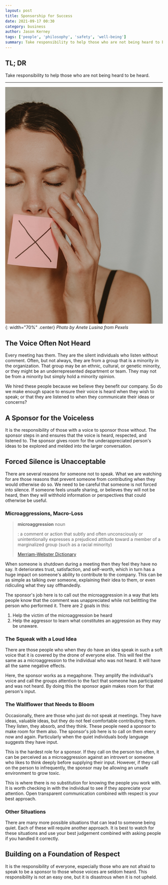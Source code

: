 ```yaml
---
layout: post
title: Sponsorship for Success
date: 2021-09-17 00:30
category: business
author: Jason Kerney
tags: ['people', 'philosophy', 'safety', 'well-being']
summary: Take responsibility to help those who are not being heard to be heard.
---
```


## TL; DR

Take responsibility to help those who are not being heard to be heard.

---

![Woman with PostIt Over Mouth. PostIt has an 'X' on It.](/assets/img/posts/2021/09/pexels-anete-lusina-5723267.jpg){: width="70%" .center}
_Photo by Anete Lusina from Pexels_

## The Voice Often Not Heard

Every meeting has them. They are the silent individuals who listen without comment. Often, but not always, they are from a group that is a minority in the organization. That group may be an ethnic, cultural, or genetic minority, or they might be an underrepresented department or team. They may not be from a minority but simply hold a minority opinion.

We hired these people because we believe they benefit our company. So do we make enough space to ensure their voice is heard when they wish to speak; or that they are listened to when they communicate their ideas or concerns?

## A Sponsor for the Voiceless

It is the responsibility of those with a voice to sponsor those without. The sponsor steps in and ensures that the voice is heard, respected, and listened to. The sponsor gives room for the underappreciated person's ideas to be explored and melded into the larger conversation.

## Forced Silence is Unacceptable

There are several reasons for someone not to speak. What we are watching for are those reasons that prevent someone from contributing when they would otherwise do so. We need to be careful that someone is not forced into silence. If someone feels unsafe sharing, or believes they will not be heard, then they will withhold information or perspectives that could otherwise be useful.

### Microaggressions, Macro-Loss

> **microaggression** noun
>
> : a comment or action that subtly and often unconsciously or unintentionally expresses a prejudiced attitude toward a member of a marginalized group (such as a racial minority)
>
> [Merriam-Webster Dictionary](https://www.merriam-webster.com/dictionary/microaggression)

When someone is shutdown during a meeting then they feel they have no say. It deteriorates trust, satisfaction, and self-worth, which in turn has a huge impact on someone's ability to contribute to the company. This can be as simple as talking over someone, explaining their idea to them, or even ridiculing what they say offhandedly.

The sponsor's job here is to call out the microaggression in a way that lets people know that the comment was unappreciated while not belittling the person who performed it. There are 2 goals in this:

1. Help the victim of the microaggression be heard
1. Help the aggressor to learn what constitutes an aggression as they may be unaware.

### The Squeak with a Loud Idea

There are those people who when they do have an idea speak in such a soft voice that it is covered by the drone of everyone else. This will feel the same as a microaggression to the individual who was not heard. It will have all the same negative effects.

Here, the sponsor works as a megaphone. They amplify the individual's voice and call the groups attention to the fact that someone has participated and was not heard. By doing this the sponsor again makes room for that person's input.

### The Wallflower that Needs to Bloom

Occasionally, there are those who just do not speak at meetings. They have ideas, valuable ideas, but they do not feel comfortable contributing them. They listen, they absorb, and they think. These people need a sponsor to make room for them also. The sponsor's job here is to call on them every now and again. Particularly when the quiet individuals body language suggests they have input.

This is the hardest role for a sponsor. If they call on the person too often, it can be perceived as a microaggression against an introvert or someone who likes to think deeply before supplying their input. However, if they call on the person to infrequently, the sponsor may be allowing an unsafe environment to grow toxic.

This is where there is no substitution for knowing the people you work with. It is worth checking in with the individual to see if they appreciate your attention. Open transparent communication combined with respect is your best approach.

### Other Situations

There are many more possible situations that can lead to someone being quiet. Each of these will require another approach. It is best to watch for these situations and use your best judgement combined with asking people if you handled it correctly.

## Building on a Foundation of Respect

It is the responsibility of everyone, especially those who are not afraid to speak to be a sponsor to those whose voices are seldom heard. This responsibility is not an easy one, but it is disastrous when it is not upheld.

